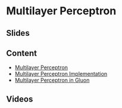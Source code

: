 # Multilayer Perceptron

## Slides


## Content

* [Multilayer Perceptron](http://en.diveintodeeplearning.org/chapter_deep-learning-basics/mlp.html)
* [Multilayer Perceptron Implementation](http://en.diveintodeeplearning.org/chapter_deep-learning-basics/mlp-scratch.html)
* [Multilayer Perceptron in Gluon](http://en.diveintodeeplearning.org/chapter_deep-learning-basics/mlp-gluon.html)

## Videos
